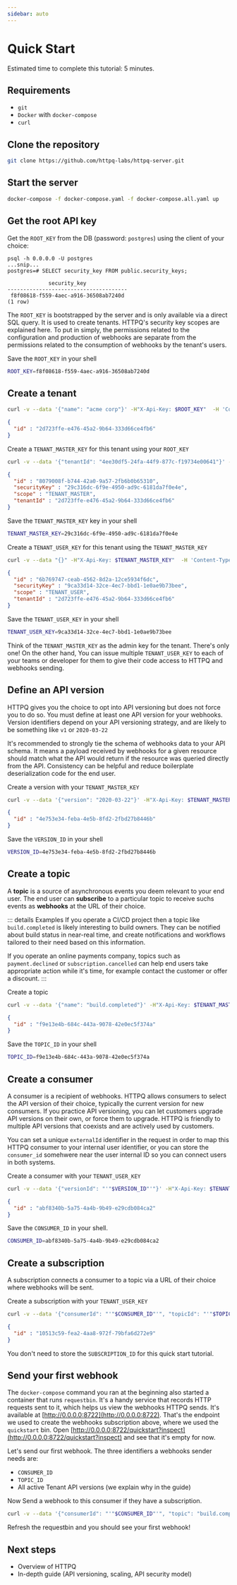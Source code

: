 ```yaml
---
sidebar: auto
---
```


# Quick Start
Estimated time to complete this tutorial: 5 minutes.

## Requirements

- `git`
- `Docker` with `docker-compose`
- `curl`

## Clone the repository

```bash
git clone https://github.com/httpq-labs/httpq-server.git
```

## Start the server


```bash
docker-compose -f docker-compose.yaml -f docker-compose.all.yaml up
```

## Get the root API key

Get the `ROOT_KEY` from the DB (password: `postgres`) using the client of your choice:

```
psql -h 0.0.0.0 -U postgres 
...snip...
postgres=# SELECT security_key FROM public.security_keys;

             security_key
--------------------------------------
 f8f08618-f559-4aec-a916-36508ab7240d
(1 row)
```

The `ROOT_KEY` is bootstrapped by the server and is only available via a direct SQL query. It is used to create tenants. HTTPQ's security key scopes are explained here. To put in simply, the permissions related to the configuration and production of webhooks are separate from the permissions related to the consumption of webhooks by the tenant's users.

Save the `ROOT_KEY` in your shell
```bash
ROOT_KEY=f8f08618-f559-4aec-a916-36508ab7240d
```

## Create a tenant

```bash
curl -v --data '{"name": "acme corp"}' -H"X-Api-Key: $ROOT_KEY"  -H 'Content-Type: application/json' http://0.0.0.0:8888/tenants
```
```json
{
  "id" : "2d723ffe-e476-45a2-9b64-333d66ce4fb6"
}
```

Create a `TENANT_MASTER_KEY` for this tenant using your `ROOT_KEY`
```bash
curl -v --data '{"tenantId": "4ee30df5-24fa-44f9-877c-f19734e00641"}' -H"X-Api-Key: $ROOT_KEY"  -H 'Content-Type: application/json' http://0.0.0.0:8888/keys
```
```json
{
  "id" : "8079008f-b744-42a0-9a57-2fb6b0b65310",
  "securityKey" : "29c316dc-6f9e-4950-ad9c-6181da7f0e4e",
  "scope" : "TENANT_MASTER",
  "tenantId" : "2d723ffe-e476-45a2-9b64-333d66ce4fb6"
}
```

Save the `TENANT_MASTER_KEY` key in your shell
```bash
TENANT_MASTER_KEY=29c316dc-6f9e-4950-ad9c-6181da7f0e4e
```

Create a `TENANT_USER_KEY` for this tenant using the `TENANT_MASTER_KEY`
```bash
curl -v --data "{}" -H"X-Api-Key: $TENANT_MASTER_KEY"  -H 'Content-Type: application/json' http://0.0.0.0:8888/keys
```

```json
{
  "id" : "6b769747-ceab-4562-8d2a-12ce5934f6dc",
  "securityKey" : "9ca33d14-32ce-4ec7-bbd1-1e0ae9b73bee",
  "scope" : "TENANT_USER",
  "tenantId" : "2d723ffe-e476-45a2-9b64-333d66ce4fb6"
}
```
Save the `TENANT_USER_KEY` in your shell
```bash
TENANT_USER_KEY=9ca33d14-32ce-4ec7-bbd1-1e0ae9b73bee
```

Think of the `TENANT_MASTER_KEY` as the admin key for the tenant. There's only one! On the other hand, You can issue multiple `TENANT_USER_KEY` to each of your teams or developer for them to give their code access to HTTPQ and webhooks sending.


## Define an API version

HTTPQ gives you the choice to opt into API versioning but does not force you to do so. You must define at least one API version for your webhooks. Version identifiers depend on your API versioning strategy, and are likely to be something like `v1` or `2020-03-22`

It's recommended to strongly tie the schema of webhooks data to your API schema. It means a payload received by webhooks for a given resource should match what the API would return if the resource was queried directly from the API. Consistency can be helpful and reduce boilerplate deserialization code for the end user.

Create a version with your `TENANT_MASTER_KEY`

```bash
curl -v --data '{"version": "2020-03-22"}' -H"X-Api-Key: $TENANT_MASTER_KEY"  -H 'Content-Type: application/json' http://0.0.0.0:8888/versions
```

```json
{
  "id" : "4e753e34-feba-4e5b-8fd2-2fbd27b8446b"
}
```

Save the `VERSION_ID` in your shell
```bash
VERSION_ID=4e753e34-feba-4e5b-8fd2-2fbd27b8446b
```

## Create a topic
A __topic__ is a source of asynchronous events you deem relevant to your end user. The end user can __subscribe__ to a particular topic to receive suchs events as __webhooks__ at the URL of their choice.

::: details Examples
If you operate a CI/CD project then a topic like `build.completed` is likely interesting to build owners. They can be notified about build status in near-real time, and create notifications and workflows tailored to their need based on this information.

If you operate an online payments company, topics such as `payment.declined` or `subscription.cancelled` can help end users take appropriate action while it's time, for example contact the customer or offer a discount.
:::


Create a topic
```bash
curl -v --data '{"name": "build.completed"}' -H"X-Api-Key: $TENANT_MASTER_KEY"  -H 'Content-Type: application/json' http://0.0.0.0:8888/topics
```

```json
{
  "id" : "f9e13e4b-684c-443a-9078-42e0ec5f374a"
}
```

Save the `TOPIC_ID` in your shell
```bash
TOPIC_ID=f9e13e4b-684c-443a-9078-42e0ec5f374a
```


## Create a consumer

A consumer is a recipient of webhooks. HTTPQ allows consumers to select the API version of their choice, typically the current version for new consumers. If you practice API versioning, you can let customers upgrade API versions on their own, or force them to upgrade. HTTPQ is friendly to multiple API versions that coexists and are actively used by customers.

You can set a unique `externalId` identifier in the request in order to map this HTTPQ consumer to your internal user identifier, or you can store the `consumer_id` somehwere near the user internal ID so you can connect users in both systems.

Create a consumer with your `TENANT_USER_KEY`
```bash
curl -v --data '{"versionId": "'"$VERSION_ID"'"}' -H"X-Api-Key: $TENANT_USER_KEY"  -H 'Content-Type: application/json' http://0.0.0.0:8888/consumers
```
```json
{
  "id" : "abf8340b-5a75-4a4b-9b49-e29cdb084ca2"
}
```

Save the `CONSUMER_ID` in your shell.
```bash
CONSUMER_ID=abf8340b-5a75-4a4b-9b49-e29cdb084ca2
```


## Create a subscription
A subscription connects a consumer to a topic via a URL of their choice where webhooks will be sent.

Create a subscription with your `TENANT_USER_KEY`
```bash
curl -v --data '{"consumerId": "'"$CONSUMER_ID"'", "topicId": "'"$TOPIC_ID"'", "url": "http://0.0.0.0:8722/quickstart"}' -H"X-Api-Key: $TENANT_USER_KEY"  -H 'Content-Type: application/json' http://0.0.0.0:8888/subscriptions
```

```json
{
  "id" : "10513c59-fea2-4aa8-972f-79bfa6d272e9"
}
```

You don't need to store the `SUBSCRIPTION_ID` for this quick start tutorial.

## Send your first webhook

The `docker-compose` command you ran at the beginning also started a container that runs `requestbin`. It's a handy service that records HTTP requests sent to it, which helps us view the webhooks HTTPQ sends. It's available at [http://0.0.0.0:8722](http://0.0.0.0:8722). That's the endpoint we used to create the webhooks subscription above, where we used the `quickstart` bin. Open [http://0.0.0.0:8722/quickstart?inspect](http://0.0.0.0:8722/quickstart?inspect) and see that it's empty for now.


Let's send our first webhook. The three identifiers a webhooks sender needs are:
- `CONSUMER_ID`
- `TOPIC_ID`
- All active Tenant API versions (we explain why in the guide)

Now Send a webhook to this consumer if they have a subscription.
```bash
curl -v --data '{"consumerId": "'"$CONSUMER_ID"'", "topic": "build.completed", "versionedPayloads": {"2020-03-22": {"message":"hello"}}}' -H"X-Api-Key: $TENANT_USER_KEY"  -H 'Content-Type: application/json' http://0.0.0.0:8888/events
```

Refresh the requestbin and you should see your first webhook!


## Next steps

- Overview of HTTPQ
- In-depth guide (API versioning, scaling, API security model)
